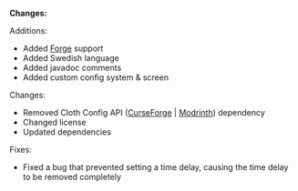 **Changes:**

Additions:
- Added [Forge](https://files.minecraftforge.net) support
- Added Swedish language
- Added javadoc comments
- Added custom config system & screen

Changes:
- Removed Cloth Config API ([CurseForge](https://www.curseforge.com/minecraft/mc-mods/cloth-config) | [Modrinth](https://modrinth.com/mod/cloth-config)) dependency
- Changed license
- Updated dependencies

Fixes:
- Fixed a bug that prevented setting a time delay, causing the time delay to be removed completely
